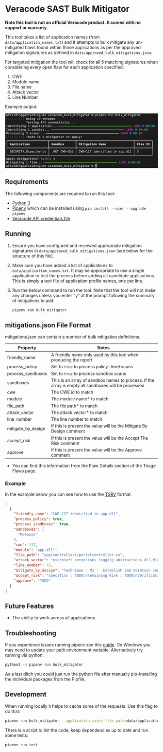 # Veracode SAST Bulk Mitigator

**Note this tool is not an official Veracode product. It comes with no support or warranty.**

This tool takes a list of application names (from `data/application_names.txt`) and it attempts to bulk mitigate any
un-mitigated flaws found within those applications as per the approved mitigation signatures as defined
in `data/approved_bulk_mitigations.json`.

For targeted mitigation the tool will check for all 5 matching signatures when considering every open flaw for each application specified:

1. CWE
2. Module name
3. File name
4. Attack vector
5. Line Number

Example output:

![example.png](docs%2Fexample.png)

## Requirements

The following components are required to run this tool:

* [Python 3](https://www.python.org/downloads/)
* [Pipenv](https://pipenv.pypa.io/) which can be installed using `pip install --user --upgrade pipenv`
* [Veracode API credentials file](https://docs.veracode.com/r/c_api_credentials3)

## Running

1. Ensure you have configured and reviewed appropriate mitigation signatures in `data/approved_bulk_mitigations.json` (see below for the structure of this file).
2. Make sure you have added a list of applications to `data/application_names.txt`. It may be appropriate to use a single application to test the process before adding all candidate applications. This is simply a text file of application profile names, one per line.
3. Run the below command to run the tool. Note that the tool will not make any changes unless you enter "y" at the prompt following the summary of mitigations to add.

    ```bash
    pipenv run bulk_mitigator
    ```

## mitigations.json File Format

mitigations.json can contain a number of bulk mitigation definitions.

| Property           | Notes                                                                                               |
|--------------------|-----------------------------------------------------------------------------------------------------|
| friendly_name      | A friendly name only used by this tool when producing the report                                    |
| process_policy     | Set to `true` to process policy-level scans                                                         |
| process_sandboxes  | Set to `true` to process sandbox scans                                                              |
| sandboxes          | This is an array of sandbox names to process. If the array is empty all sandboxes will be processed |
| cwe                | The CWE id to match                                                                                 |
| module             | The module name* to match                                                                           |
| file_path          | The file path* to match                                                                             |
| attack_vector      | The attack vector* to match                                                                         |
| line_number        | The line number to match                                                                            |
| mitigate_by_design | If this is present the value will be the Mitigate By Design comment                                 |
| accept_risk        | If this is present the value will be the Accept The Risk comment                                    |
| approve            | If this is present the value will be the Approve comment                                            |

* You can find this information from the Flaw Details section of the Triage Flaws page. 

### Example

In the example below you can see how to use the [TSRV](https://docs.veracode.com/r/c_review_TSRV) format.

```json
[
  {
    "friendly_name": "CWE-117 identified in app.dll",
    "process_policy": true,
    "process_sandboxes": true,
    "sandboxes": [
      "Release"
    ],
    "cwe": 117,
    "module": "app.dll",
    "file_path": "app/controllers/portalcontroller.cs",
    "attack_vector": "microsoft_extensions_logging_abstractions_dll.Microsoft.Extensions.Logging.LoggerExtensions.LogInformation",
    "line_number": 75,
    "mitigate_by_design": "Technique : M1 :  Establish and maintain control over all of your inputs\nSpecifics : TODO\nRemaining Risk : TODO\nVerification : TODO",
    "accept_risk": "Specifics : TODO\nRemaining Risk : TODO\nVerification : TODO",
    "approve": "TODO"
  }
]
```

## Future Features

* The ability to work across all applications.

## Troubleshooting

If you experience issues running pipenv see this [guide](https://pipenv.pypa.io/en/latest/installation.html). On Windows you may need to update your path environment variable. Alternatively try running via python:

```bash
python3 -m pipenv run bulk_mitigator
```

As a last ditch you could just run the python file after manually pip-installing the individual packages from the Pipfile.

## Development

When running locally it helps to cache some of the requests. Use this flag to do that:

```bash
pipenv run bulk_mitigator --application_cache_file_path=data/application_cache.csv
```

There is a script to lint the code, keep dependencies up to date and run some tests:

```bash
pipenv run test
```

